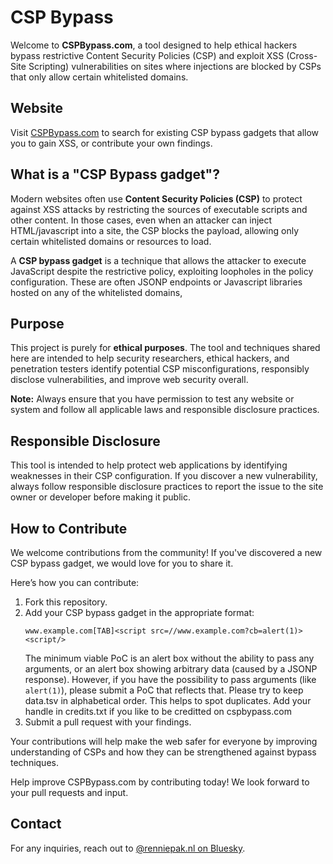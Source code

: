 # CSP Bypass

Welcome to **CSPBypass.com**, a tool designed to help ethical hackers bypass restrictive Content Security Policies (CSP) and exploit XSS (Cross-Site Scripting) vulnerabilities on sites where injections are blocked by CSPs that only allow certain whitelisted domains.

## Website

Visit [CSPBypass.com](https://cspbypass.com) to search for existing CSP bypass gadgets that allow you to gain XSS, or contribute your own findings.

## What is a "CSP Bypass gadget"?

Modern websites often use **Content Security Policies (CSP)** to protect against XSS attacks by restricting the sources of executable scripts and other content. In those cases, even when an attacker can inject HTML/javascript into a site, the CSP blocks the payload, allowing only certain whitelisted domains or resources to load.

A **CSP bypass gadget** is a technique that allows the attacker to execute JavaScript despite the restrictive policy, exploiting loopholes in the policy configuration. These are often JSONP endpoints or Javascript libraries hosted on any of the whitelisted domains,

## Purpose

This project is purely for **ethical purposes**. The tool and techniques shared here are intended to help security researchers, ethical hackers, and penetration testers identify potential CSP misconfigurations, responsibly disclose vulnerabilities, and improve web security overall.

**Note:** Always ensure that you have permission to test any website or system and follow all applicable laws and responsible disclosure practices. 

## Responsible Disclosure

This tool is intended to help protect web applications by identifying weaknesses in their CSP configuration. If you discover a new vulnerability, always follow responsible disclosure practices to report the issue to the site owner or developer before making it public.

## How to Contribute

We welcome contributions from the community! If you've discovered a new CSP bypass gadget, we would love for you to share it.

Here’s how you can contribute:
1. Fork this repository.
2. Add your CSP bypass gadget in the appropriate format:
    ```
    www.example.com[TAB]<script src=//www.example.com?cb=alert(1)><script/>
    ```
    The minimum viable PoC is an alert box without the ability to pass any arguments, or an alert box showing arbitrary data (caused by a JSONP response). However, if you have the possibility to pass arguments (like `alert(1)`), please submit a PoC that reflects that. Please try to keep data.tsv in alphabetical order. This helps to spot duplicates. Add your handle in credits.txt if you like to be creditted on cspbypass.com
3. Submit a pull request with your findings.

Your contributions will help make the web safer for everyone by improving understanding of CSPs and how they can be strengthened against bypass techniques.

Help improve CSPBypass.com by contributing today! We look forward to your pull requests and input.

## Contact

For any inquiries, reach out to [@renniepak.nl on Bluesky](https://bsky.app/profile/renniepak.nl).


